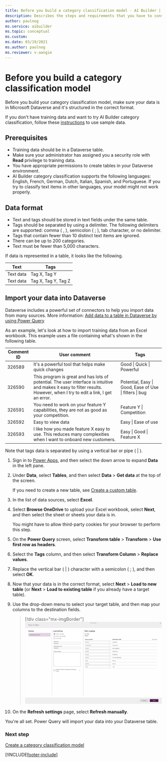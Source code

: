 ```yaml
---
title: Before you build a category classification model - AI Builder | Microsoft Docs
description: Describes the steps and requirements that you have to consider before you build your model.
author: paulnog
ms.service: aibuilder
ms.topic: conceptual
ms.custom: 
ms.date: 03/19/2021
ms.author: paulnog
ms.reviewer: v-aangie
---
```


# Before you build a category classification model

Before you build your category classification model, make sure your data is in Microsoft Dataverse and it's structured in the correct format.

If you don't have training data and want to try AI Builder category classification, follow these [instructions](text-classification-sample-data.md) to use sample data.

## Prerequisites

- Training data should be in a Dataverse table.
- Make sure your administrator has assigned you a security role with **Read** privilege to training data.
- You have appropriate permissions to create tables in your Dataverse environment.
- AI Builder category classification supports the following languages: English, French, German, Dutch, Italian, Spanish, and Portuguese. If you try to classify text items in other languages, your model might not work properly. 

## Data format

- Text and tags should be stored in text fields under the same table.
- Tags should be separated by using a delimiter. The following delimiters are supported: comma ( , ), semicolon ( ; ), tab character, or no delimiter.
- Tags that contain fewer than 10 distinct text items are ignored.
- There can be up to 200 categories. 
- Text must be fewer than 5,000 characters.

If data is represented in a table, it looks like the following.

| Text      | Tags                |
|-----------|---------------------|
| Text data | Tag X, Tag Y        |
| Text data | Tag X, Tag Y, Tag Z |

## Import your data into Dataverse

Dataverse includes a powerful set of connectors to help you import data from many sources. More information: [Add data to a table in Dataverse by using Power Query](/powerapps/maker/common-data-service/data-platform-cds-newentity-pq)

As an example, let's look at how to import training data from an Excel workbook. This example uses a file containing what's shown in the following table.

| Comment ID  | User comment  | Tags  |
|---|---|---|
|326589    |It's a powerful tool that helps make quick changes   |Good \| Quick \| Powerful |
|326590    |This program is great and has lots of potential. The user interface is intuitive and makes it easy to filter results. However, when I try to edit a link, I get an error.    |Potential, Easy \| Good, Ease of Use \| filters \| bug  |
|326591    | You need to work on your feature Y capabilities, they are not as good as your competition. |Feature Y \| Competition     |
|326592    |Easy to view data        |Easy \| Ease of use                                |
|326593    |I like how you made feature X easy to use. This reduces many complexities when I want to onboard new customers. | Easy \|  Good \| Feature X                             |

Note that tags data is separated by using a vertical bar or pipe ( | ).

1. Sign in to [Power Apps](https://make.powerapps.com/), and then select the down arrow to expand **Data** in the left pane.

2. Under **Data**, select **Tables**, and then select **Data** > **Get data** at the top of the screen.

    If you need to create a new table, see [Create a custom table](/powerapps/maker/common-data-service/data-platform-create-entity).

3. In the list of data sources, select **Excel**.

4. Select **Browse OneDrive** to upload your Excel workbook, select **Next**, and then select the sheet or sheets your data is in.

    You might have to allow third-party cookies for your browser to perform this step.

6. On the **Power Query** screen, select **Transform table** > **Transform** > **Use first row as headers**. 

1. Select the **Tags** column, and then select **Transform Column** > **Replace values**.

1. Replace the vertical bar ( | ) character with a semicolon ( ; ), and then select **OK**.

1. Now that your data is in the correct format, select **Next** > **Load to new table** (or **Next** > **Load to existing table** if you already have a target table).

1. Use the drop-down menu to select your target table, and then map your columns to the destination fields.

    > [!div class="mx-imgBorder"]
    > ![Map your columns to the destination fields](media/create-text-model-map-columns-temp.png "Map your columns to the destination fields")

1. On the **Refresh settings** page, select **Refresh manually**.

You're all set. Power Query will import your data into your Dataverse table.

### Next step

[Create a category classification model](create-text-classification-model.md)


[!INCLUDE[footer-include](includes/footer-banner.md)]
